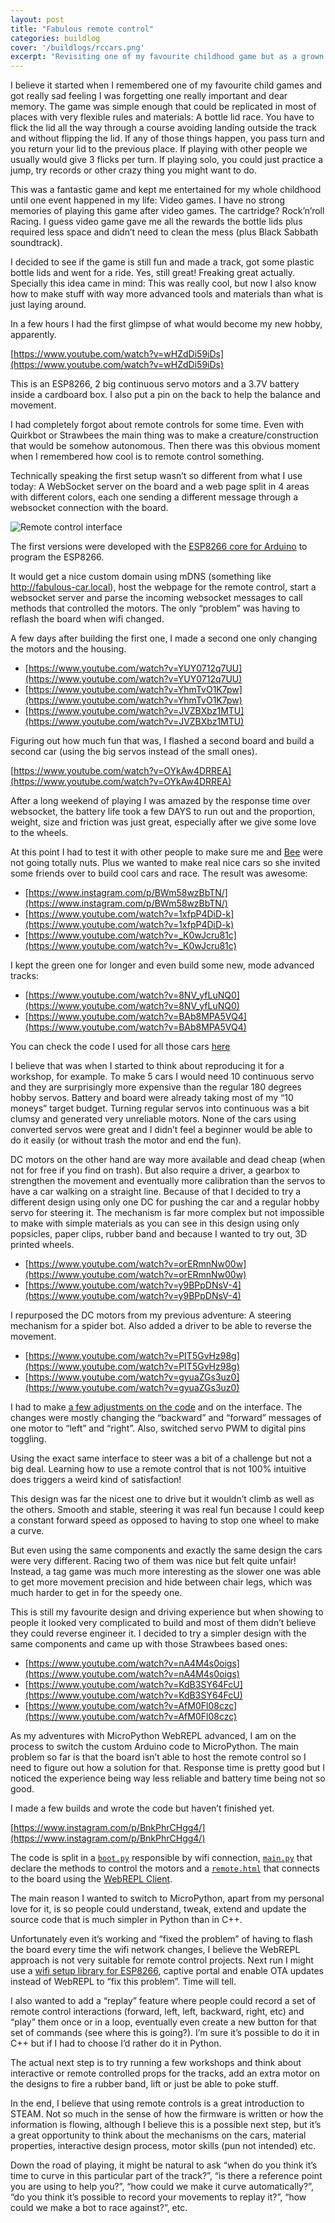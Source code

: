 ```yaml
---
layout: post
title: "Fabulous remote control"
categories: buildlog
cover: '/buildlogs/rccars.png'
excerpt: "Revisiting one of my favourite childhood game but as a grown up kid."
---
```


I believe it started when I remembered one of my favourite child games and got really sad feeling I was forgetting one really important and dear memory. The game was simple enough that could be replicated in most of places with very flexible rules and materials: A bottle lid race. You have to flick the lid all the way through a course avoiding landing outside the track and without flipping the lid. If any of those things happen, you pass turn and you return your lid to the previous place. If playing with other people we usually would give 3 flicks per turn. If playing solo, you could just practice a jump, try records or other crazy thing you might want to do.

This was a fantastic game and kept me entertained for my whole childhood until one event happened in my life: Video games. I have no strong memories of playing this game after video games. The cartridge? Rock’n’roll Racing. I guess video game gave me all the rewards the bottle lids plus required less space and didn’t need to clean the mess (plus Black Sabbath soundtrack).

I decided to see if the game is still fun and made a track, got some plastic bottle lids and went for a ride. Yes, still great! Freaking great actually. Specially this idea came in mind: This was really cool, but now I also know how to make stuff with way more advanced tools and materials than what is just laying around.

In a few hours I had the first glimpse of what would become my new hobby, apparently.

[https://www.youtube.com/watch?v=wHZdDi59iDs](https://www.youtube.com/watch?v=wHZdDi59iDs)

This is an ESP8266, 2 big continuous servo motors and a 3.7V battery inside a cardboard box. I also put a pin on the back to help the balance and movement.

I had completely forgot about remote controls for some time. Even with Quirkbot or Strawbees the main thing was to make a creature/construction that would be somehow autonomous. Then there was this obvious moment when I remembered how cool is to remote control something.

Technically speaking the first setup wasn’t so different from what I use today: A WebSocket server on the board and a web page split in 4 areas with different colors, each one sending a different message through a websocket connection with the board.

![Remote control interface](https://i.imgur.com/7m4Y3vi.png)

The first versions were developed with the [ESP8266 core for Arduino](https://github.com/esp8266/Arduino) to program the ESP8266.

It would get a nice custom domain using mDNS (something like http://fabulous-car.local), host the webpage for the remote control, start a websocket server and parse the incoming websocket messages to call methods that controlled the motors. The only “problem” was having to reflash the board when wifi changed.

A few days after building the first one, I made a second one only changing the motors and the housing.

- [https://www.youtube.com/watch?v=YUY0712q7UU](https://www.youtube.com/watch?v=YUY0712q7UU)
- [https://www.youtube.com/watch?v=YhmTvO1K7pw](https://www.youtube.com/watch?v=YhmTvO1K7pw)
- [https://www.youtube.com/watch?v=JVZBXbz1MTU](https://www.youtube.com/watch?v=JVZBXbz1MTU)

Figuring out how much fun that was, I flashed a second board and build a second car (using the big servos instead of the small ones).

[https://www.youtube.com/watch?v=OYkAw4DRREA](https://www.youtube.com/watch?v=OYkAw4DRREA)

After a long weekend of playing I was amazed by the response time over websocket, the battery life took a few DAYS to run out and the proportion, weight, size and friction was just great, especially after we give some love to the wheels.

At this point I had to test it with other people to make sure me and [Bee](https://beegrandinetti.com/) were not going totally nuts. Plus we wanted to make real nice cars so she invited some friends over to build cool cars and race. The result was awesome:

- [https://www.instagram.com/p/BWm58wzBbTN/](https://www.instagram.com/p/BWm58wzBbTN/)
- [https://www.youtube.com/watch?v=1xfpP4DiD-k](https://www.youtube.com/watch?v=1xfpP4DiD-k)
- [https://www.youtube.com/watch?v=_K0wJcru81c](https://www.youtube.com/watch?v=_K0wJcru81c)

I kept the green one for longer and even build some new, mode advanced tracks:

- [https://www.youtube.com/watch?v=8NV_yfLuNQ0](https://www.youtube.com/watch?v=8NV_yfLuNQ0)
- [https://www.youtube.com/watch?v=BAb8MPA5VQ4](https://www.youtube.com/watch?v=BAb8MPA5VQ4)

You can check the code I used for all those cars [here](https://gist.github.com/murilopolese/67c657863a14641df26abe670cb0da29#file-fabulous-car-continuous-servo-ino)

I believe that was when I started to think about reproducing it for a workshop, for example. To make 5 cars I would need 10 continuous servo and they are surprisingly more expensive than the regular 180 degrees hobby servos. Battery and board were already taking most of my “10 moneys” target budget. Turning regular servos into continuous was a bit clumsy and generated very unreliable motors. None of the cars using converted servos were great and I didn’t feel a beginner would be able to do it easily (or without trash the motor and end the fun).

DC motors on the other hand are way more available and dead cheap (when not for free if you find on trash). But also require a driver, a gearbox to strengthen the movement and eventually more calibration than the servos to have a car walking on a straight line. Because of that I decided to try a different design using only one DC for pushing the car and a regular hobby servo for steering it. The mechanism is far more complex but not impossible to make with simple materials as you can see in this design using only popsicles, paper clips, rubber band and because I wanted to try out, 3D printed wheels.

- [https://www.youtube.com/watch?v=orERmnNw00w](https://www.youtube.com/watch?v=orERmnNw00w)
- [https://www.youtube.com/watch?v=y9BPpDNsV-4](https://www.youtube.com/watch?v=y9BPpDNsV-4)

I repurposed the DC motors from my previous adventure: A steering mechanism for a spider bot. Also added a driver to be able to reverse the movement.

- [https://www.youtube.com/watch?v=PIT5GvHz98g](https://www.youtube.com/watch?v=PIT5GvHz98g)
- [https://www.youtube.com/watch?v=gyuaZGs3uz0](https://www.youtube.com/watch?v=gyuaZGs3uz0)

I had to make [a few adjustments on the code](https://gist.github.com/murilopolese/67c657863a14641df26abe670cb0da29#file-fabulous-car-dc-motor-and-servo-ino) and on the interface. The changes were mostly changing the “backward” and “forward” messages of one motor to “left” and “right”. Also, switched servo PWM to digital pins toggling.

Using the exact same interface to steer was a bit of a challenge but not a big deal. Learning how to use a remote control that is not 100% intuitive does triggers a weird kind of satisfaction!

This design was far the nicest one to drive but it wouldn’t climb as well as the others. Smooth and stable, steering it was real fun because I could keep a constant forward speed as opposed to having to stop one wheel to make a curve.

But even using the same components and exactly the same design the cars were very different. Racing two of them was nice but felt quite unfair! Instead, a tag game was much more interesting as the slower one was able to get more movement precision and hide between chair legs, which was much harder to get in for the speedy one.

This is still my favourite design and driving experience but when showing to people it looked very complicated to build and most of them didn’t believe they could reverse engineer it. I decided to try a simpler design with the same components and came up with those Strawbees based ones:

- [https://www.youtube.com/watch?v=nA4M4s0oigs](https://www.youtube.com/watch?v=nA4M4s0oigs)
- [https://www.youtube.com/watch?v=KdB3SY64FcU](https://www.youtube.com/watch?v=KdB3SY64FcU)
- [https://www.youtube.com/watch?v=AfM0Fl08czc](https://www.youtube.com/watch?v=AfM0Fl08czc)

As my adventures with MicroPython WebREPL advanced, I am on the process to switch the custom Arduino code to MicroPython. The main problem so far is that the board isn’t able to host the remote control so I need to figure out how a solution for that. Response time is pretty good but I noticed the experience being way less reliable and battery time being not so good.

I made a few builds and wrote the code but haven’t finished yet.

[https://www.instagram.com/p/BnkPhrCHgg4/](https://www.instagram.com/p/BnkPhrCHgg4/)

The code is split in a [`boot.py`](https://gist.github.com/murilopolese/67c657863a14641df26abe670cb0da29#file-py_boot-py) responsible by wifi connection, [`main.py`](https://gist.github.com/murilopolese/67c657863a14641df26abe670cb0da29#file-py_main-py) that declare the methods to control the motors and a [`remote.html`](https://gist.github.com/murilopolese/67c657863a14641df26abe670cb0da29#file-py_remote-html) that connects to the board using the [WebREPL Client](https://github.com/murilopolese/webrepl-client).

The main reason I wanted to switch to MicroPython, apart from my personal love for it, is so people could understand, tweak, extend and update the source code that is much simpler in Python than in C++.

Unfortunately even it’s working and “fixed the problem” of having to flash the board every time the wifi network changes, I believe the WebREPL approach is not very suitable for remote control projects. Next run I might use a [wifi setup library for ESP8266](https://github.com/tzapu/WiFiManager), captive portal and enable OTA updates instead of WebREPL to “fix this problem”. Time will tell.

I also wanted to add a “replay” feature where people could record a set of remote control interactions (forward, left, left, backward, right, etc) and “play” them once or in a loop, eventually even create a new button for that set of commands (see where this is going?). I’m sure it’s possible to do it in C++ but if I had to choose I’d rather do it in Python.

The actual next step is to try running a few workshops and think about interactive or remote controlled props for the tracks, add an extra motor on the designs to fire a rubber band, lift or just be able to poke stuff.

In the end, I believe that using remote controls is a great introduction to STEAM. Not so much in the sense of how the firmware is written or how the information is flowing, although I believe this is a possible next step, but it’s a great opportunity to think about the mechanisms on the cars, material properties, interactive design process, motor skills (pun not intended) etc.

Down the road of playing, it might be natural to ask “when do you think it’s time to curve in this particular part of the track?”, “is there a reference point you are using to help you?”, “how could we make it curve automatically?”, “do you think it’s possible to record your movements to replay it?”, “how could we make a bot to race against?”, etc.
